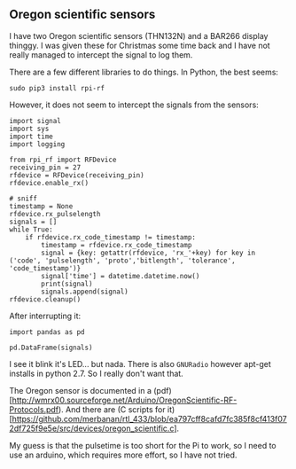 ## Oregon scientific sensors

I have two Oregon scientific sensors (THN132N) and a BAR266 display thinggy.
I was given these for Christmas some time back and I have not really managed to intercept the signal to log them.

There are a few different libraries to do things. In Python, the best seems:

    sudo pip3 install rpi-rf

However, it does not seem to intercept the signals from the sensors:

    import signal
    import sys
    import time
    import logging
    
    from rpi_rf import RFDevice
    receiving_pin = 27
    rfdevice = RFDevice(receiving_pin)
    rfdevice.enable_rx()
    
    # sniff
    timestamp = None
    rfdevice.rx_pulselength
    signals = []
    while True:
        if rfdevice.rx_code_timestamp != timestamp:
            timestamp = rfdevice.rx_code_timestamp
            signal = {key: getattr(rfdevice, 'rx_'+key) for key in ('code', 'pulselength', 'proto','bitlength', 'tolerance', 'code_timestamp')}
            signal['time'] = datetime.datetime.now()
            print(signal)
            signals.append(signal)
    rfdevice.cleanup()
    
After interrupting it:
    
    import pandas as pd

    pd.DataFrame(signals)
    
I see it blink it's LED... but nada.
There is also `GNURadio` however apt-get installs in python 2.7. So I really don't want that.

The Oregon sensor is documented in a (pdf)[http://wmrx00.sourceforge.net/Arduino/OregonScientific-RF-Protocols.pdf).
And there are (C scripts for it)[https://github.com/merbanan/rtl_433/blob/ea797cff8cafd7fc385f8cf413f072df725f9e5e/src/devices/oregon_scientific.c].

My guess is that the pulsetime is too short for the Pi to work, so I need to use an arduino, which requires more effort, so I have not tried.

   
   
